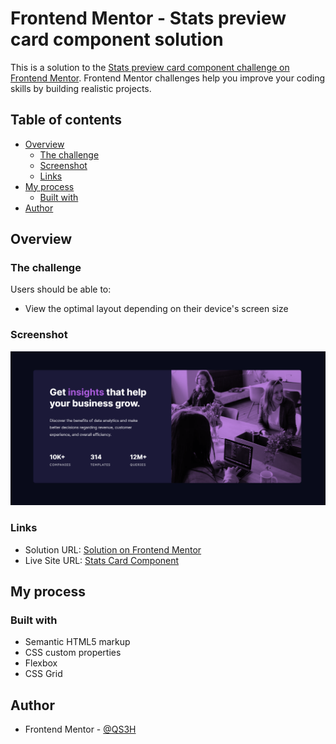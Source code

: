 # Frontend Mentor - Stats preview card component solution

This is a solution to the [Stats preview card component challenge on Frontend Mentor](https://www.frontendmentor.io/challenges/stats-preview-card-component-8JqbgoU62). Frontend Mentor challenges help you improve your coding skills by building realistic projects.

## Table of contents

- [Overview](#overview)
  - [The challenge](#the-challenge)
  - [Screenshot](#screenshot)
  - [Links](#links)
- [My process](#my-process)
  - [Built with](#built-with)
- [Author](#author)

## Overview

### The challenge

Users should be able to:

- View the optimal layout depending on their device's screen size

### Screenshot

![](./images/Screenshot%202025-01-20%20182058.png)

### Links

- Solution URL: [Solution on Frontend Mentor](https://www.frontendmentor.io/solutions/stats-preview-component-with-css-grid-RK6fujVSqk)
- Live Site URL: [Stats Card Component](https://qs3h.github.io/Stats-Preview-Component-Frontend-Mentor/)

## My process

### Built with

- Semantic HTML5 markup
- CSS custom properties
- Flexbox
- CSS Grid

## Author

- Frontend Mentor - [@QS3H](https://www.frontendmentor.io/profile/QS3H)
